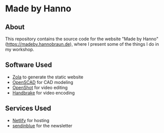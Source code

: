 # Made by Hanno

## About

This repository contains the source code for the website "Made by Hanno" (https://madeby.hannobraun.de), where I present some of the things I do in my workshop.

## Software Used

- [Zola](https://www.getzola.org/) to generate the static website
- [OpenSCAD](http://www.openscad.org/) for CAD modeling
- [OpenShot](https://www.openshot.org/) for video editing
- [Handbrake](https://handbrake.fr/) for video encoding

## Services Used

- [Netlify](https://www.netlify.com/) for hosting
- [sendinblue](https://www.sendinblue.com/) for the newsletter
